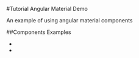 #Tutorial Angular Material Demo

An example of using angular material components

##Components Examples

-  
-

